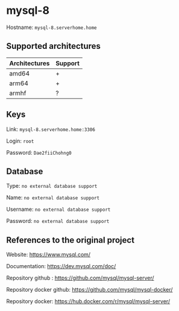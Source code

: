 # mysql-8
Hostname: `mysql-8.serverhome.home`

## Supported architectures
| Architectures | Support |
| :------------ | :------ |
| amd64         | +       |
| arm64         | +       |
| armhf         | ?       |

## Keys
Link: `mysql-8.serverhome.home:3306`

Login: `root`

Password: `Dae2fiiChohng0`

## Database
Type: `no external database support`

Name: `no external database support`

Username: `no external database support`

Password: `no external database support`

## References to the original project
Website: https://www.mysql.com/

Documentation: https://dev.mysql.com/doc/

Repository github : https://github.com/mysql/mysql-server/

Repository docker github: https://github.com/mysql/mysql-docker/

Repository docker: https://hub.docker.com/r/mysql/mysql-server/